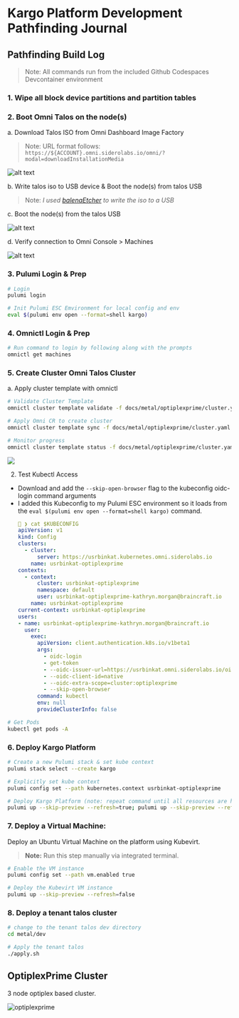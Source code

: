 # Kargo Platform Development Pathfinding Journal

## Pathfinding Build Log

> Note: All commands run from the included Github Codespaces Devcontainer environment

### 1. Wipe all block device partitions and partition tables
### 2. Boot Omni Talos on the node(s)

a. Download Talos ISO from Omni Dashboard Image Factory

> Note: URL format follows: `https://${ACCOUNT}.omni.siderolabs.io/omni/?modal=downloadInstallationMedia`

![alt text](.assets/image-1.png)

b. Write talos iso to USB device & Boot the node(s) from talos USB

> Note: _I used [balenaEtcher](https://etcher.balena.io) to write the iso to a USB_

c. Boot the node(s) from the talos USB

![alt text](.assets/image-2.png)

d. Verify connection to Omni Console > Machines

![alt text](.assets/image-3.png)

### 3. Pulumi Login & Prep

```bash
# Login
pulumi login

# Init Pulumi ESC Emvironment for local config and env
eval $(pulumi env open --format=shell kargo)
```

### 4. Omnictl Login & Prep

```bash
# Run command to login by following along with the prompts
omnictl get machines
```

### 5. Create Cluster Omni Talos Cluster

a. Apply cluster template with omnictl

```bash
# Validate Cluster Template
omnictl cluster template validate -f docs/metal/optiplexprime/cluster.yaml

# Apply Omni CR to create cluster
omnictl cluster template sync -f docs/metal/optiplexprime/cluster.yaml

# Monitor progress
omnictl cluster template status -f docs/metal/optiplexprime/cluster.yaml
```

![](.assets/image-4.png)

2. Test Kubectl Access

  * Download and add the `--skip-open-browser` flag to the kubeconfig oidc-login command arguments
  * I added this Kubeconfig to my Pulumi ESC environment so it loads from the `eval $(pulumi env open --format=shell kargo)` command.
    ```yaml
    🐋 ❯ cat $KUBECONFIG
    apiVersion: v1
    kind: Config
    clusters:
      - cluster:
          server: https://usrbinkat.kubernetes.omni.siderolabs.io
        name: usrbinkat-optiplexprime
    contexts:
      - context:
          cluster: usrbinkat-optiplexprime
          namespace: default
          user: usrbinkat-optiplexprime-kathryn.morgan@braincraft.io
        name: usrbinkat-optiplexprime
    current-context: usrbinkat-optiplexprime
    users:
    - name: usrbinkat-optiplexprime-kathryn.morgan@braincraft.io
      user:
        exec:
          apiVersion: client.authentication.k8s.io/v1beta1
          args:
            - oidc-login
            - get-token
            - --oidc-issuer-url=https://usrbinkat.omni.siderolabs.io/oidc
            - --oidc-client-id=native
            - --oidc-extra-scope=cluster:optiplexprime
            - --skip-open-browser
          command: kubectl
          env: null
          provideClusterInfo: false
    ````

```bash
# Get Pods
kubectl get pods -A
```

### 6. Deploy Kargo Platform

```bash
# Create a new Pulumi stack & set kube context
pulumi stack select --create kargo

# Explicitly set kube context
pulumi config set --path kubernetes.context usrbinkat-optiplexprime

# Deploy Kargo Platform (note: repeat command until all resources are healthy)
pulumi up --skip-preview --refresh=true; pulumi up --skip-preview --refresh=true; pulumi up --skip-preview --refresh=true
```

### 7. **Deploy a Virtual Machine:**

Deploy an Ubuntu Virtual Machine on the platform using Kubevirt.

> **Note:** Run this step manually via integrated terminal.

```bash {"excludeFromRunAll":"true","id":"","name":"vm"}
# Enable the VM instance
pulumi config set --path vm.enabled true

# Deploy the Kubevirt VM instance
pulumi up --skip-preview --refresh=false
```

### 8. Deploy a tenant talos cluster

```bash
# change to the tenant talos dev directory
cd metal/dev

# Apply the tenant talos
./apply.sh
```

## OptiplexPrime Cluster

3 node optiplex based cluster.

![optiplexprime](.assets/image.png)
